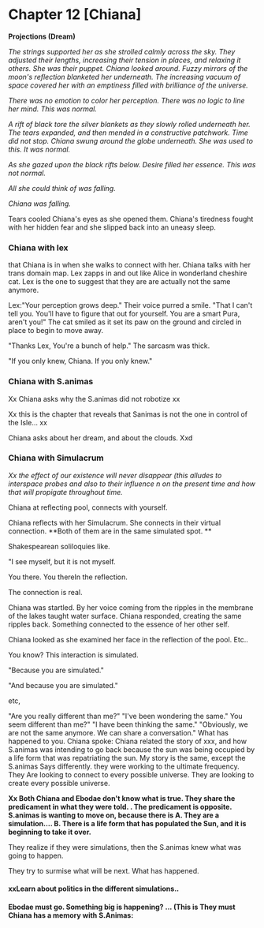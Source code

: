 **Chapter 12** \[Chiana\]
=========================

**Projections (Dream)**

*The strings supported her as she strolled calmly across the sky. They
adjusted their lengths, increasing their tension in places, and relaxing
it others. She was their puppet. Chiana looked around. Fuzzy mirrors of
the moon's reflection blanketed her underneath. The increasing vacuum of
space covered her with an emptiness filled with brilliance of the
universe.*

*There was no emotion to color her perception. There was no logic to
line her mind. This was normal.*

*A rift of black tore the silver blankets as they slowly rolled
underneath her. The tears expanded, and then mended in a constructive
patchwork. Time did not stop. Chiana swung around the globe underneath.
She was used to this. It was normal.*

*As she gazed upon the black rifts below. Desire filled her essence.
This was not normal.*

*All she could think of was falling.*

*Chiana was falling.*

Tears cooled Chiana's eyes as she opened them. Chiana's tiredness fought
with her hidden fear and she slipped back into an uneasy sleep.

### Chiana with lex

that Chiana is in when she walks to connect with her. Chiana talks with
her trans domain map. Lex zapps in and out like Alice in wonderland
cheshire cat. Lex is the one to suggest that they are are actually not
the same anymore.

Lex:"Your perception grows deep." Their voice purred a smile. "That I
can't tell you. You'll have to figure that out for yourself. You are a
smart Pura, aren't you!" The cat smiled as it set its paw on the ground
and circled in place to begin to move away.

"Thanks Lex, You're a bunch of help." The sarcasm was thick.

"If you only knew, Chiana. If you only knew."

### Chiana with S.animas

Xx Chiana asks why the S.animas did not robotize xx

Xx this is the chapter that reveals that Sanimas is not the one in
control of the Isle... xx

Chiana asks about her dream, and about the clouds. Xxd

### Chiana with Simulacrum 

*Xx the effect of our existence will never disappear (this alludes to
interspace probes and also to their influence n on the present time and
how that will propigate throughout time.*

Chiana at reflecting pool, connects with yourself.

Chiana reflects with her Simulacrum. She connects in their virtual
connection. **Both of them are in the same simulated spot. **

Shakespearean soliloquies like.

"I see myself, but it is not myself.

You there. You thereIn the reflection.

The connection is real.

Chiana was startled. By her voice coming from the ripples in the
membrane of the lakes taught water surface. Chiana responded, creating
the same ripples back. Something connected to the essence of her other
self.

Chiana looked as she examined her face in the reflection of the pool.
Etc..

You know? This interaction is simulated.

"Because you are simulated."

"And because you are simulated."

etc,

"Are you really different than me?" "I've been wondering the same." You
seem different than me?" "I have been thinking the same." "Obviously, we
are not the same anymore. We can share a conversation." What has
happened to you. Chiana spoke: Chiana related the story of xxx, and how
S.animas was intending to go back because the sun was being occupied by
a life form that was repatriating the sun. My story is the same, except
the S.animas Says differently. they were working to the ultimate
frequency. They Are looking to connect to every possible universe. They
are looking to create every possible universe.

**Xx Both Chiana and Ebodae don't know what is true. They share the
predicament in what they were told. . The predicament is opposite.
S.animas is wanting to move on, because there is A. They are a
simulation.... B. There is a life form that has populated the Sun, and
it is beginning to take it over.**

They realize if they were simulations, then the S.animas knew what was
going to happen.

They try to surmise what will be next. What has happened.

#### xxLearn about politics in the different simulations.. 

#### Ebodae must go. Something big is happening? ... (This is They must Chiana has a memory with S.Animas: 
